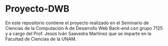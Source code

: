 # Proyecto-DWB
En este repositorio contiene el proyecto realizado en el Seminario de Ciencias de la Computación A de Desarrollo Web Back-end con grupo 7125 y a cargo del Prof. Jesús Iván Saavedra Martínez que se imparte en la Facultad de Ciencias de la UNAM.
